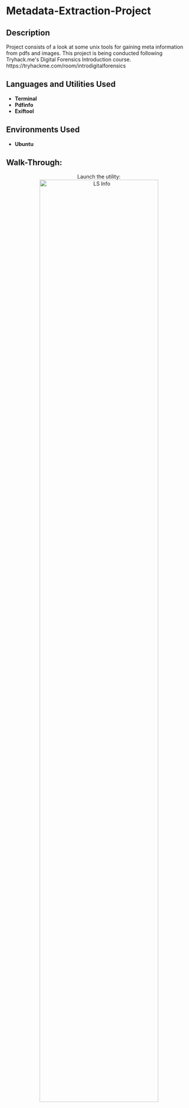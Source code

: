 <h1>Metadata-Extraction-Project</h1>

<h2>Description</h2>
Project consists of a look at some unix tools for gaining meta information from pdfs and images. This project is being conducted following Tryhack.me's Digital Forensics Introduction course. https://tryhackme.com/room/introdigitalforensics
<br />


<h2>Languages and Utilities Used</h2>

- <b>Terminal</b> 
- <b>Pdfinfo</b>
- <b>Exiftool</b>

<h2>Environments Used </h2>

- <b>Ubuntu</b> 

<h2>Walk-Through:</h2>



<p align="center">
Launch the utility: <br/>
<img src="[(https://imgur.com/a/51PtAOQ)" height="80%" width="80%" alt="LS Info"/>
<br />
<br />

</p>

<!--
 ```diff
- text in red
+ text in green
! text in orange
# text in gray
@@ text in purple (and bold)@@
```
--!>
